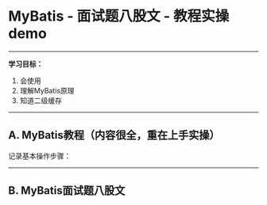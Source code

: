 # MyBatis - 面试题八股文 - 教程实操demo

------

**学习目标：**

1. 会使用
2. 理解MyBatis原理
3. 知道二级缓存

------

## A. MyBatis教程（内容很全，重在上手实操）

[Mybatis教程（内容很全，重在上手实操）]: https://www.cnblogs.com/diffx/p/10611082.html

记录基本操作步骤：



------

## B. MyBatis面试题八股文

[Mybatis面试题八股文]: https://javabetter.cn/sidebar/sanfene/mybatis.html